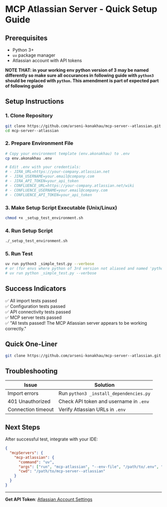 # MCP Atlassian Server - Quick Setup Guide

## Prerequisites
- Python 3+
- `uv` package manager
- Atlassian account with API tokens

**NOTE THAT: in your working env python version of 3 may be named differently so make sure all occurances in following guide with `python3` should be replaced with `python`. This amendment is part of expected part of following guide**

## Setup Instructions

### 1. Clone Repository
```bash
git clone https://github.com/arseni-konakhau/mcp-server--atlassian.git
cd mcp-server--atlassian
```

### 2. Prepare Environment File
```bash
# Copy your environment template (env.akonakhau) to .env
cp env.akonakhau .env

# Edit .env with your credentials:
# - JIRA_URL=https://your-company.atlassian.net
# - JIRA_USERNAME=your.email@company.com
# - JIRA_API_TOKEN=your_api_token
# - CONFLUENCE_URL=https://your-company.atlassian.net/wiki
# - CONFLUENCE_USERNAME=your.email@company.com
# - CONFLUENCE_API_TOKEN=your_api_token
```

### 3. Make Setup Script Executable (Unix/Linux)
```bash
chmod +x _setup_test_environment.sh
```

### 4. Run Setup Script
```bash
./_setup_test_environment.sh
```

### 5. Run Test
```bash
uv run python3 _simple_test.py --verbose
# or (for envs where python of 3rd version not aliased and named 'python')
# uv run python _simple_test.py --verbose
```

## Success Indicators
✅ All import tests passed  
✅ Configuration tests passed  
✅ API connectivity tests passed  
✅ MCP server tests passed  
✅ "All tests passed! The MCP Atlassian server appears to be working correctly."

## Quick One-Liner
```bash
git clone https://github.com/arseni-konakhau/mcp-server--atlassian.git && cd mcp-server--atlassian && cp env.akonakhau .env && chmod +x _setup_test_environment.sh && ./_setup_test_environment.sh && echo "Run test with: uv run python3 _simple_test.py --verbose"
```

## Troubleshooting

| Issue | Solution |
|-------|----------|
| Import errors | Run `python3 _install_dependencies.py` |
| 401 Unauthorized | Check API token and username in `.env` |
| Connection timeout | Verify Atlassian URLs in `.env` |

## Next Steps
After successful test, integrate with your IDE:
```json
{
  "mcpServers": {
    "mcp-atlassian": {
      "command": "uv",
      "args": ["run", "mcp-atlassian", "--env-file", "/path/to/.env", "--verbose"],
      "cwd": "/path/to/mcp-server--atlassian"
    }
  }
}
```

---
**Get API Token**: [Atlassian Account Settings](https://id.atlassian.com/manage-profile/security/api-tokens)
